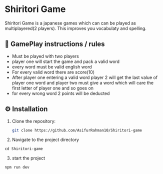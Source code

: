 # Shiritori Game

Shiritori Game is a japanese games which can can be played as multiplayered(2 players). This improves you vocabulaty and spelling.

## 🚀 GamePlay instructions / rules

- Must be played with two players
- player one will start the game and pack a valid word
- every word must be valid english word
- For every valid word there are score(10)
- After player one entering a valid word player 2 will get the last value of player one word and player two must give a word which will care the first letter of player one and so goes on
- for every wrong word 2 points will be deducted

## ⚙️ Installation

1. Clone the repository:
   ```sh
   git clone https://github.com/AsifurRahman10/Shiritori-game
   ```
2. Navigate to the project directory

```
cd Shiritori-game
```

3. start the project

```
npm run dev
```
